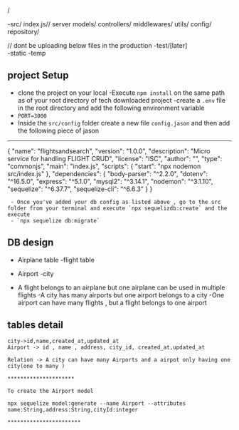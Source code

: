 /

   -src/
        index.js// server
        models/
        controllers/
        middlewares/
        utils/
        config/ 
        repository/
 

 // dont be uploading below files in the production 
     -test/[later]     
     -static 
     -temp 
  
  ## project Setup 
  - clone the project on your local 
  -Execute `npm install` on the same path as of your root directory of tech downloaded project 
  -create a `.env` file in the root directory and add the following environment variable 
  -  `PORT=3000`
  - Inside  the `src/config` folder create a new file `config.jason` and then add the following piece of jason 
  ---
   
   {
  "name": "flightsandsearch",
  "version": "1.0.0",
  "description": "Micro service for handling FLIGHT CRUD",
  "license": "ISC",
  "author": "",
  "type": "commonjs",
  "main": "index.js",
  "scripts": {
    "start": "npx nodemon src/index.js"
  },
  "dependencies": {
    "body-parser": "^2.2.0",
    "dotenv": "^16.5.0",
    "express": "^5.1.0",
    "mysql2": "^3.14.1",
    "nodemon": "^3.1.10",
    "sequelize": "^6.37.7",
    "sequelize-cli": "^6.6.3"
  }
   }
   
    
     - Once you've added your db config as listed above , go to the src folder from your terminal and execute `npx sequelizdb:create` and the execute 
     - `npx sequelize db:migrate`


  ## DB design
   - Airplane table 
   -flight table
   - Airport 
   -city 

   - A flight belongs to an airplane but  one airplane can be used in multiple  flights 
   -A city has many airports but one airport belongs to a city 
   -One airport can have many flights , but a flight belongs to one airport 


   ## tables detail

    city->id,name,created_at,updated_at
    Airport -> id , name , address, city_id, created_at,updated_at

    Relation -> A city can have many Airports and a airpot only having one city(one to many )

    *********************

    To create the Airport model 

    npx sequelize model:generate --name Airport --attributes  name:String,address:String,cityId:integer

    ***********************